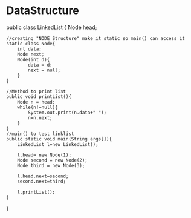 # DataStructure

public class LinkedList {
    Node head;
    
    //creating "NODE Structure" make it static so main() can access it
    static class Node{
        int data;
        Node next;
        Node(int d){
            data = d;
            next = null;
        }
    }
    
    //Method to print list
    public void printList(){
        Node n = head;
        while(n!=null){
            System.out.print(n.data+" ");
            n=n.next;
        }
    }
    //main() to test linklist
    public static void main(String args[]){
        LinkedList l=new LinkedList();
        
        l.head= new Node(1);
        Node second = new Node(2);
        Node third = new Node(3);
        
        l.head.next=second;
        second.next=third;
        
        l.printList();
    }
    
}
